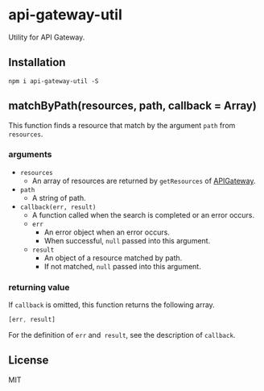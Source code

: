 # api-gateway-util

Utility for API Gateway.

## Installation

```
npm i api-gateway-util -S
```

## matchByPath(resources, path, callback = Array)

This function finds a resource that match by the argument `path` from `resources`.

### arguments

- `resources`
    - An array of resources are returned by `getResources` of [APIGateway](http://docs.aws.amazon.com/AWSJavaScriptSDK/latest/AWS/APIGateway.html).
- `path`
    - A string of path.
- `callback(err, result)`
    - A function called when the search is completed or an error occurs.
    - `err`
        - An error object when an error occurs.
        - When successful, `null` passed into this argument.
    - `result`
        - An object of a resource matched by path.
        - If not matched, `null` passed into this argument.

### returning value

If `callback` is omitted, this function returns the following array.

``` javascript
[err, result]
```

For the definition of `err` and` result`, see the description of `callback`.

## License

MIT
